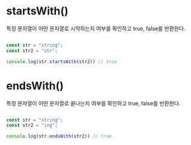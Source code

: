# startsWith()

특정 문자열이 어떤 문자열로 시작하는지 여부를 확인하고 true, false를 반환한다.


```js

const str = "string";
const str2 = "str";

console.log(str.startsWith(str2)) // true

```

# endsWith()

특정 문자열이 어떤 문자열로 끝나는지 여부를 확인하고 true, false를 반환한다.

```js

const str = "string";
const str2 = "ing";

console.log(str.endsWith(str2)) // true

```